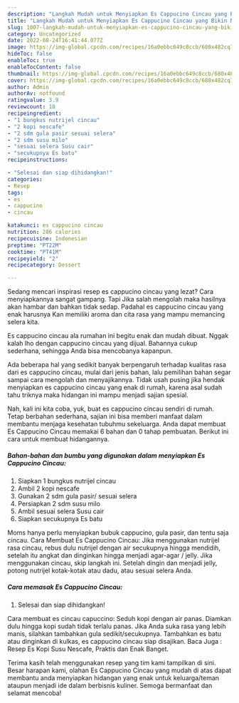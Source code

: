 ```yaml
---
description: "Langkah Mudah untuk Menyiapkan Es Cappucino Cincau yang Bikin Ngiler, Buat Buka Puasa Lezat"
title: "Langkah Mudah untuk Menyiapkan Es Cappucino Cincau yang Bikin Ngiler, Buat Buka Puasa Lezat"
slug: 1007-langkah-mudah-untuk-menyiapkan-es-cappucino-cincau-yang-bikin-ngiler-buat-buka-puasa-lezat
category: Uncategorized
date: 2022-08-24T16:41:44.077Z
image: https://img-global.cpcdn.com/recipes/16a0ebbc649c8ccb/680x482cq70/es-cappucino-cincau-foto-resep-utama.jpg
hideToc: false
enableToc: true
enableTocContent: false
thumbnail: https://img-global.cpcdn.com/recipes/16a0ebbc649c8ccb/680x482cq70/es-cappucino-cincau-foto-resep-utama.jpg
cover: https://img-global.cpcdn.com/recipes/16a0ebbc649c8ccb/680x482cq70/es-cappucino-cincau-foto-resep-utama.jpg
author: Admin
authorAv: notfound
ratingvalue: 3.9
reviewcount: 10
recipeingredient:
- "1 bungkus nutrijel cincau"
- "2 kopi nescafe"
- "2 sdm gula pasir sesuai selera"
- "2 sdm susu milo"
- "sesuai selera Susu cair"
- "secukupnya Es batu"
recipeinstructions:

- "Selesai dan siap dihidangkan!"
categories:
- Resep
tags:
- es
- cappucino
- cincau

katakunci: es cappucino cincau 
nutrition: 286 calories
recipecuisine: Indonesian
preptime: "PT22M"
cooktime: "PT41M"
recipeyield: "2"
recipecategory: Dessert

---
```



Sedang mencari inspirasi resep es cappucino cincau yang lezat? Cara menyiapkannya sangat gampang. Tapi Jika salah mengolah maka hasilnya akan hambar dan bahkan tidak sedap. Padahal es cappucino cincau yang enak harusnya Kan memiliki aroma dan cita rasa yang mampu memancing selera kita.


Es cappucino cincau ala rumahan ini begitu enak dan mudah dibuat. Nggak kalah lho dengan cappucino cincau yang dijual. Bahannya cukup sederhana, sehingga Anda bisa mencobanya kapanpun.

Ada beberapa hal yang sedikit banyak berpengaruh terhadap kualitas rasa dari es cappucino cincau, mulai dari jenis bahan, lalu pemilihan bahan segar sampai cara mengolah dan menyajikannya. Tidak usah pusing jika hendak menyiapkan es cappucino cincau yang enak di rumah, karena asal sudah tahu triknya maka hidangan ini mampu menjadi sajian spesial.


Nah, kali ini kita coba, yuk, buat es cappucino cincau sendiri di rumah. Tetap berbahan sederhana, sajian ini bisa memberi manfaat dalam membantu menjaga kesehatan tubuhmu sekeluarga. Anda dapat membuat Es Cappucino Cincau memakai 6 bahan dan 0 tahap pembuatan. Berikut ini cara untuk membuat hidangannya.

<!--inarticleads1-->

##### Bahan-bahan dan bumbu yang digunakan dalam menyiapkan Es Cappucino Cincau:

1. Siapkan 1 bungkus nutrijel cincau
1. Ambil 2 kopi nescafe
1. Gunakan 2 sdm gula pasir/ sesuai selera
1. Persiapkan 2 sdm susu milo
1. Ambil sesuai selera Susu cair
1. Siapkan secukupnya Es batu


Moms hanya perlu menyiapkan bubuk cappucino, gula pasir, dan tentu saja cincau. Cara Membuat Es Cappucino Cincau: Jika menggunakan nutrijel rasa cincau, rebus dulu nutrijel dengan air secukupnya hingga mendidih, setelah itu angkat dan dinginkan hingga menjadi agar-agar / jelly. Jika menggunakan cincau, skip langkah ini. Setelah dingin dan menjadi jelly, potong nutrijel kotak-kotak atau dadu, atau sesuai selera Anda. 

<!--inarticleads2-->

##### Cara memasak Es Cappucino Cincau:


1. Selesai dan siap dihidangkan!

Cara membuat es cincau capuccino: Seduh kopi dengan air panas. Diamkan dulu hingga kopi sudah tidak terlalu panas. Jika Anda suka rasa yang lebih manis, silahkan tambahkan gula sedikit/secukupnya. Tambahkan es batu atau dinginkan di kulkas, es cappucino cincau siap disajikan. Baca Juga : Resep Es Kopi Susu Nescafe, Praktis dan Enak Banget. 

Terima kasih telah menggunakan resep yang tim kami tampilkan di sini. Besar harapan kami, olahan Es Cappucino Cincau yang mudah di atas dapat membantu anda menyiapkan hidangan yang enak untuk keluarga/teman ataupun menjadi ide dalam berbisnis kuliner. Semoga bermanfaat dan selamat mencoba!
